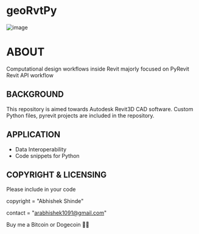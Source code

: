 # geoRvtPy
![image](https://drive.google.com/uc?export=view&id=1wf7Wgy1fxvYnB8UTCvsQsgmg4dKlND92)

ABOUT
===============================================================================================
Computational design workflows inside Revit majorly focused on PyRevit Revit API workflow

BACKGROUND
----------
This repository is aimed towards Autodesk Revit3D CAD software. Custom Python files, pyrevit projects
are included in the repository. 

APPLICATION
-----------
* Data Interoperability
* Code snippets for Python


COPYRIGHT & LICENSING
---------------------

Please include in your code

copyright = "Abhishek Shinde" 

contact = "arabhishek1091@gmail.com"

Buy me a Bitcoin or Dogecoin 🧘‍♂️

